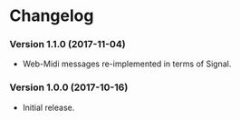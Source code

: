 # Changelog

### Version 1.1.0  (2017-11-04)

* Web-Midi messages re-implemented in terms of Signal.

### Version 1.0.0  (2017-10-16)

* Initial release.